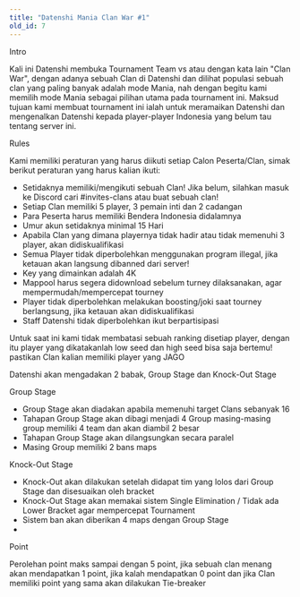 ```yaml
---
title: "Datenshi Mania Clan War #1"
old_id: 7
---
```

Intro

Kali ini Datenshi membuka Tournament Team vs atau dengan kata lain "Clan War", dengan adanya sebuah Clan di Datenshi dan dilihat populasi sebuah clan yang paling banyak adalah mode Mania, nah dengan begitu kami memilih mode Mania sebagai pilihan utama pada tournament ini. Maksud tujuan kami membuat tournament ini ialah untuk meramaikan Datenshi dan mengenalkan Datenshi kepada player-player Indonesia yang belum tau tentang server ini. 

Rules

Kami memiliki peraturan yang harus diikuti setiap Calon Peserta/Clan, simak berikut peraturan yang harus kalian ikuti:

- Setidaknya memiliki/mengikuti sebuah Clan! Jika belum, silahkan masuk ke Discord cari #invites-clans atau buat sebuah clan!
- Setiap Clan memiliki 5 player, 3 pemain inti dan 2 cadangan
- Para Peserta harus memiliki Bendera Indonesia didalamnya
- Umur akun setidaknya minimal 15 Hari
- Apabila Clan yang dimana playernya tidak hadir atau tidak memenuhi 3 player, akan didiskualifikasi
- Semua Player tidak diperbolehkan menggunakan program illegal, jika ketauan akan langsung dibanned dari server!
- Key yang dimainkan adalah 4K
- Mappool harus segera didownload sebelum turney dilaksanakan, agar mempermudah/mempercepat tourney
- Player tidak diperbolehkan melakukan boosting/joki saat tourney berlangsung, jika ketauan akan didiskualifikasi
- Staff Datenshi tidak diperbolehkan ikut berpartisipasi

Untuk saat ini kami tidak membatasi sebuah ranking disetiap player, dengan itu player yang dikatakanlah low seed dan high seed bisa saja bertemu! pastikan Clan kalian memiliki player yang JAGO

Datenshi akan mengadakan 2 babak, Group Stage dan Knock-Out Stage

Group Stage

- Group Stage akan diadakan apabila memenuhi target Clans sebanyak 16
- Tahapan Group Stage akan dibagi menjadi 4 Group masing-masing group memiliki 4 team dan akan diambil 2 besar
- Tahapan Group Stage akan dilangsungkan secara paralel
- Masing Group memiliki 2 bans maps

Knock-Out Stage

- Knock-Out akan dilakukan setelah didapat tim yang lolos dari Group Stage dan disesuaikan oleh bracket
- Knock-Out Stage akan memakai sistem Single Elimination / Tidak ada Lower Bracket agar mempercepat Tournament
- Sistem ban akan diberikan 4 maps dengan Group Stage
- 
Point

Perolehan point maks sampai dengan 5 point, jika sebuah clan menang akan mendapatkan 1 point, jika kalah mendapatkan 0 point dan jika Clan memiliki point yang sama akan dilakukan Tie-breaker
